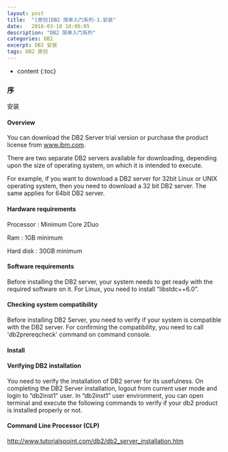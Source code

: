 ```yaml
---
layout: post
title:  "[原创]DB2 简单入门系列-1.安装"
date:   2016-03-10 10:06:05
description: "DB2 简单入门系列"
categories: DB2
excerpt: DB2 安装
tags: DB2 原创
---
```


* content
{:toc}

### 序

安装

#### Overview

You can download the DB2 Server trial version or purchase the product license from www.ibm.com. 

There are two separate DB2 servers available for downloading, depending upon the size of operating system, on which it is intended to execute. 

For example, if you want to download a DB2 server for 32bit Linux or UNIX operating system, then you need to download a 32 bit DB2 server. The same applies for 64bit DB2 server.


#### Hardware requirements

Processor : Minimum Core 2Duo

Ram : 1GB minimum

Hard disk : 30GB minimum

#### Software requirements

Before installing the DB2 server, your system needs to get ready with the required software on it. For Linux, you need to install “libstdc++6.0”.


#### Checking system compatibility

Before installing DB2 Server, you need to verify if your system is compatible with the DB2 server. For confirming the compatibility, you need to call 'db2prereqcheck' command on command console.

#### Install

#### Verifying DB2 installation

You need to verify the installation of DB2 server for its usefulness. On completing the DB2 Server installation, logout from current user mode and login to “db2inst1” user. In “db2inst1” user environment, you can open terminal and execute the following commands to verify if your db2 product is installed properly or not.


#### Command Line Processor (CLP)

http://www.tutorialspoint.com/db2/db2_server_installation.htm



